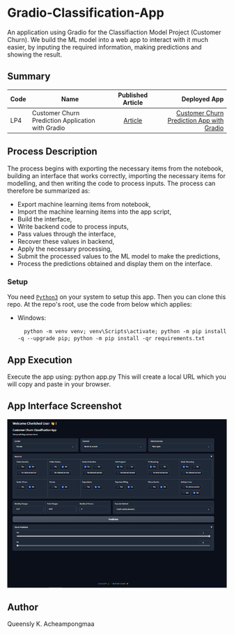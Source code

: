 # Gradio-Classification-App

An application using Gradio for the Classifiaction Model Project (Customer Churn). We build the ML model into a web app to interact with it much easier, by inputing the required information, making predictions and showing the result.

## Summary
| Code      | Name        | Published Article |  Deployed App |
|-----------|-------------|:-------------:|------:|
| LP4 |Customer Churn Prediction Application with Gradio|  [Article](https://medium.com/@qacheampong/customer-churn-prediction-application-with-gradio-c2d444e6af0a/) | [Customer Churn Prediction App with Gradio](https://huggingface.co/spaces/Queensly/MyGradioApp/) |


## Process Description
The process begins with exporting the necessary items from the notebook, building an interface that works correctly, importing the necessary items for modelling, and then writing the code to process inputs. The process can therefore be summarized as:

* Export machine learning items from notebook,
* Import the machine learning items into the app script,
* Build the interface,
* Write backend code to process inputs,
* Pass values through the interface,
* Recover these values in backend,
* Apply the necessary processing,
* Submit the processed values to the ML model to make the predictions,
* Process the predictions obtained and display them on the interface.

### Setup

You need [`Python3`](https://www.python.org/) on your system to setup this app.
Then you can clone this repo. At the repo's root, use the code from below which applies:

- Windows:
        
        python -m venv venv; venv\Scripts\activate; python -m pip install -q --upgrade pip; python -m pip install -qr requirements.txt  

 
## App Execution
Execute the app using: python app.py This will create a local URL which you will copy and paste in your browser. 


## App Interface Screenshot
![App_Interface](./image/churn_interface.png)

## Author
Queensly K. Acheampongmaa


